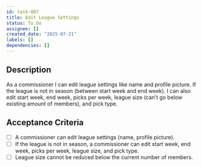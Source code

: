 ```yaml
---
id: task-007
title: Edit League Settings
status: To Do
assignee: []
created_date: "2025-07-21"
labels: []
dependencies: []
---
```


## Description

As a commissioner I can edit league settings like name and profile picture. If the league is not in season (between start week and end week). I can also edit start week, end week, picks per week, league size (can’t go below existing amount of members), and pick type.

## Acceptance Criteria

- [ ] A commissioner can edit league settings (name, profile picture).
- [ ] If the league is not in season, a commissioner can edit start week, end week, picks per week, league size, and pick type.
- [ ] League size cannot be reduced below the current number of members.
